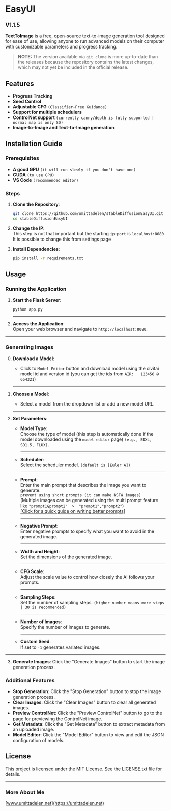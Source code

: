 # EasyUI
### V1.1.5

**TextToImage** is a free, open-source text-to-image generation tool designed for ease of use, allowing anyone to run advanced models on their computer with customizable parameters and progress tracking.

> **NOTE:** The version available via `git clone` is more up-to-date than the releases because the repository contains the latest changes, which may not yet be included in the official release.

## Features

- **Progress Tracking**
- **Seed Control**
- **Adjustable CFG** `(Classifier-Free Guidance)`
- **Support for multiple schedulers**
- **ControlNet support** `(currently canny/depth is fully supported | normal map is only SD)`
- **Image-to-Image and Text-to-Image generation**

## Installation Guide

### Prerequisites

- **A good GPU** `(it will run slowly if you don't have one)`
- **CUDA** `(to use GPU)`
- **VS Code** `(recommended editor)`

### Steps

1. **Clone the Repository**:
    ```bash
    git clone https://github.com/umittadelen/stableDiffusionEasyUI.git
    cd stableDiffusionEasyUI
    ```

2. **Change the IP**:<br>
    This step is not that important but the starting `ip:port` is `localhost:8080`
    <br>It is possible to change this from settings page
3. **Install Dependencies**:
    ```bash
    pip install -r requirements.txt
    ```

## Usage

### Running the Application

1. **Start the Flask Server**:
    ```bash
    python app.py
    ```
   ---
2. **Access the Application**:<br>
    Open your web browser and navigate to `http://localhost:8080`.
---
### Generating Images

0. **Download a Model**:<br>
    - Click to `Model Editor` button and download model using the civitai model id and version id (you can get the ids from `AIR:   123456 @ 654321`)

   ---
1. **Choose a Model**:<br>
    - Select a model from the dropdown list or add a new model URL.
   
   ---
2. **Set Parameters**:
    - **Model Type**:<br>Choose the type of model (this step is automatically done if the model downloaded using the `model editor` page) `(e.g., SDXL, SD1.5, FLUX)`.

       ---
    - **Scheduler**:<br> Select the scheduler model. `(default is [Euler A])`

       ---
    - **Prompt**:<br>Enter the main prompt that describes the image you want to generate.<br>`prevent using short prompts (it can make NSFW images)`<br>(Multiple images can be generated using the multi prompt feature like `"prompt1§prompt2"  >  "prompt1","prompt2"`)
    <br> [[Click for a quick guide on writing better prompts]](https://umittadelen.github.io/better_prompting/)

       ---
    - **Negative Prompt**:<br>Enter negative prompts to specify what you want to avoid in the generated image.

       ---
    - **Width and Height**:<br>Set the dimensions of the generated image.

       ---
    - **CFG Scale**:<br>Adjust the scale value to control how closely the AI follows your prompts.

       ---
    - **Sampling Steps**:<br>Set the number of sampling steps. `(higher number means more steps | 30 is recommended)`

       ---
    - **Number of Images**:<br>Specify the number of images to generate.

       ---
    - **Custom Seed**:<br>If set to `-1` generates variated images.
---
3. **Generate Images**:
    Click the "Generate Images" button to start the image generation process.

### Additional Features

- **Stop Generation**: Click the "Stop Generation" button to stop the image generation process.
- **Clear Images**: Click the "Clear Images" button to clear all generated images.
- **Preview ControlNet**: Click the "Preview ControlNet" button to go to the page for previewing the ControlNet image.
- **Get Metadata**: Click the "Get Metadata" button to extract metadata from an uploaded image.
- **Model Editor**: Click the "Model Editor" button to view and edit the JSON configuration of models.

## License

This project is licensed under the MIT License. See the [LICENSE.txt](https://github.com/umittadelen/easyUI/blob/main/LICENSE.txt) file for details.

---

### More About Me
[www.umittadelen.net](https://umittadelen.net)<br>